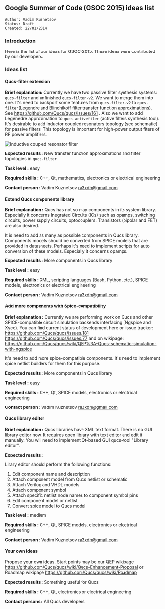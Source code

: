 ## Google Summer of Code (GSOC 2015) ideas list

```
Author: Vadim Kuznetsov
Status: Draft
Created: 22/01/2014
```

### Introduction

Here is the list of our ideas for GSOC-2015. These ideas were contributed by 
our developers.

### Ideas list

#### Qucs-filter extension

**Brief explanation:** Currently we have two passive filter synthesis systems: 
`qucs-filter` and unfinished `qucs-filter-v2`. We want to merge them into one. 
It's need to backport some features from `qucs-filter-v2` to 
`qucs-filter`(Legendre and Blinchikoff filter transfer function 
approximations). See https://github.com/Qucs/qucs/issues/161 . Also we want to 
add Legenedre approximation to `qucs-activefiler` (active filters synthesis 
tool). It's desirable to add inductor coupled resonators topology (see 
schematic) for passive filters. This topology is important for high-power 
output fiters of RF power amplifiers.

![Inductive coupled resonator filter](http://storage4.static.itmages.ru/i/15/0216/h_1424090615_4023764_ea1990efc9.png)

**Expected results :**  New transfer function approximations and filter 
topologies in `qucs-filter`

**Task level :** easy

**Required skills :**  C++, Qt, mathematics,  electronics or electrical 
engineering

**Contact person :**  Vadim Kuznetsov ra3xdh@gmail.com 

#### Extend Qucs components library

**Brief explanation :**  Qucs has not so may components in its system library. 
Especially it concerns Inegrated Circuits (ICs) such as opamps, switching 
circuits, power supply circuits, optocouplers. Transistors (bipolar and FET) 
are also desired. 

It is need to add as many as possible components in Qucs library. 
Components models should be converted from SPICE models that are 
provided in datasheets. Perhaps it's need to implement scripts for auto 
conversion of these models. Especially it concerns opamps.

**Expected results :** More components in Qucs library

**Task level :** easy

**Required skills :** XML, scripting languages (Bash, Python, etc.), SPICE 
models, electronics or electrical engineering 

**Contact person :** Vadim Kuznetsov ra3xdh@gmail.com

#### Add more components with Spice-compatibility

**Brief explanation :** Currently we are performing work on Qucs and other 
SPICE-compatible circuit simulation backends interfacing (Ngspice and Xyce). 
You can find current status of development here on issue tracker: 
https://github.com/Qucs/qucs/issues/181 https://github.com/Qucs/qucs/issues/77 
and on wikipage: 
https://github.com/Qucs/qucs/wiki/QEP%3A-Qucs-schematic-simulation-with-ngspice

It's need to add more spice-compatible components. It's need to implement spice 
netlist builders for them for this purpose. 

**Expected results :** More components in Qucs library

**Task level :** easy

**Required skills :** C++, Qt, SPICE models, electronics or electrical 
engineering 

**Contact person :** Vadim Kuznetsov ra3xdh@gmail.com

#### Qucs library editor

**Brief explanation :** Qucs libraries have XML text format. There is no 
GUI library editor now. It requires open library with text editor and edit it 
manually. You will need to implement Qt-based GUI qucs-tool "Library editor".

**Expected results :** 

Lirary editor should perform the following functions:

1. Edit component name and description 
2. Attach component model from Qucs netlist or schematic
3. Attach Verilog and VHDL models
4. Attach component symbol
4. Attach specific netlist node names to component symbol pins
5. Edit component model or netlist
6. Convert spice model to Qucs model

**Task level :** medium

**Required skills :** C++, Qt, SPICE models, electronics or electrical 
engineering

**Contact person :** Vadim Kuznetsov ra3xdh@gmail.com

#### Your own ideas

Propose your own ideas. Start points may be our QEP wikipage 
<https://github.com/Qucs/qucs/wiki/Qucs-Enhancement-Proposal> or Roadmap 
wikipage <https://github.com/Qucs/qucs/wiki/Roadmap>

**Expected results :** Something useful for Qucs

**Required skills :** C++, Qt, electronics or electrical engineering 

**Contact persons :** All Qucs developers



